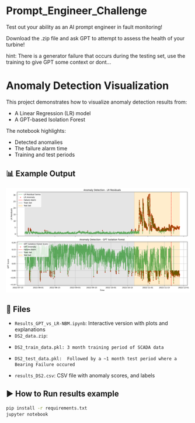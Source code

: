 # Prompt_Engineer_Challenge
Test out your ability as an AI prompt engineer in fault monitoring!

Download the .zip file and ask GPT to attempt to assess the health of your turbine! 

hint: There is a generator failure that occurs during the testing set, use the training to give GPT some context or dont...  

# Anomaly Detection Visualization

This project demonstrates how to visualize anomaly detection results from:
- A Linear Regression (LR) model
- A GPT-based Isolation Forest

The notebook highlights:
- Detected anomalies
- The failure alarm time
- Training and test periods

## 📊 Example Output

![example-plot](results_comparison.png)

## 📁 Files

- `Results_GPT_vs_LR-NBM.ipynb`: Interactive version with plots and explanations
- `DS2_data.zip`:
-     DS2_train_data.pkl: 3 month training period of SCADA data
-     DS2_test_data.pkl:  Followed by a ~1 month test period where a Bearing Failure occured
- `results_DS2.csv`: CSV file with anomaly scores, and labels

## ▶️ How to Run results example

```bash
pip install -r requirements.txt
jupyter notebook
